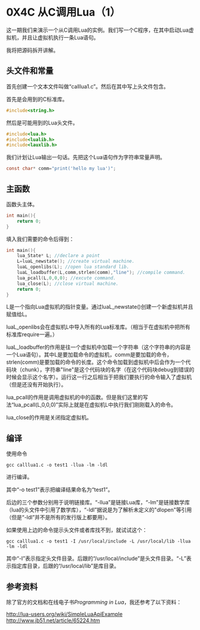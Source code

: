 # 0X4C 从C调用Lua（1）

这一期我们来演示一个从C调用Lua的实例。我们写一个C程序，在其中启动Lua虚拟机，并且让虚拟机执行一条Lua语句。

我将把源码拆开讲解。

## 头文件和常量

首先创建一个文本文件叫做“calllua1.c”。然后在其中写上头文件包含。

首先是会用到的C标准库。

```C
#include<string.h>
```

然后是可能用到的Lua头文件。

```C
#include<lua.h>
#include<lualib.h>
#include<lauxlib.h>
```

我们计划让Lua输出一句话。先把这个Lua语句作为字符串常量声明。

```C
const char* comm="print('hello my lua')";
```

## 主函数

函数头主体。

```C
int main(){
    return 0;
}
```

填入我们需要的命令后得到：

```C
int main(){
    lua_State* L; //declare a point
    L=luaL_newstate(); //create virtual machine.
    luaL_openlibs(L); //open lua standard lib.
    luaL_loadbuffer(L,comm,strlen(comm),"line"); //compile command.
    lua_pcall(L,0,0,0); //excute command.
    lua_close(L); //close virtual machine.
    return 0;
}
```

L是一个指向Lua虚拟机的指针变量。通过luaL_newstate()创建一个新虚拟机并且赋值给L。

luaL_openlibs会在虚拟机L中导入所有的Lua标准库。（相当于在虚拟机中把所有标准库require一遍。）

luaL_loadbuffer的作用是往一个虚拟机中加载一个字符串（这个字符串的内容是一个Lua语句）。其中L是要加载命令的虚拟机，comm是要加载的命令，strlen(comm)是要加载的命令的长度。这个命令加载到虚拟机中后会作为一个代码块（chunk），字符串"line"是这个代码块的名字（在这个代码块debug到错误的时候会显示这个名字）。运行这一行之后相当于把我们要执行的命令输入了虚拟机（但是还没有开始执行）。

lua_pcall的作用是调用虚拟机的中的函数。但是我们这里的写法“lua_pcall(L,0,0,0)”实际上就是在虚拟机L中执行我们刚刚载入的命令。

lua_close的作用是关闭指定虚拟机。

## 编译

使用命令

```shell
gcc calllua1.c -o test1 -llua -lm -ldl
```

进行编译。

其中“-o test1”表示把编译结果命名为“test1”。

后边的三个参数分别用于说明链接库。“-llua”是链接Lua库，“-lm”是链接数学库（lua的头文件中引用了数学库），“-ldl”据说是为了解析未定义的"dlopen"等引用（但是“-ldl”并不是所有的发行版上都要用）。

如果使用上边的命令提示头文件或者库找不到，就试试这个：

```shell
gcc calllua1.c -o test1 -I /usr/local/include -L /usr/local/lib -llua -lm -ldl
```

其中“-I”表示指定头文件目录。后跟的“/usr/local/include”是头文件目录。“-L”表示指定库目录，后跟的“/usr/local/lib”是库目录。

## 参考资料

除了官方的文档和在线电子书*Programming in Lua*，我还参考了以下资料：

<http://lua-users.org/wiki/SimpleLuaApiExample>
<http://www.jb51.net/article/65224.htm>